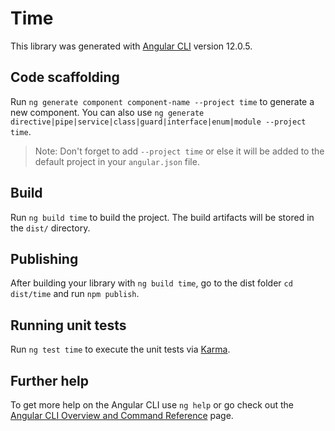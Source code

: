# Time

This library was generated with [Angular CLI](https://github.com/angular/angular-cli) version 12.0.5.

## Code scaffolding

Run `ng generate component component-name --project time` to generate a new component. You can also use `ng generate directive|pipe|service|class|guard|interface|enum|module --project time`.

> Note: Don't forget to add `--project time` or else it will be added to the default project in your `angular.json` file.

## Build

Run `ng build time` to build the project. The build artifacts will be stored in the `dist/` directory.

## Publishing

After building your library with `ng build time`, go to the dist folder `cd dist/time` and run `npm publish`.

## Running unit tests

Run `ng test time` to execute the unit tests via [Karma](https://karma-runner.github.io).

## Further help

To get more help on the Angular CLI use `ng help` or go check out the [Angular CLI Overview and Command Reference](https://angular.io/cli) page.
